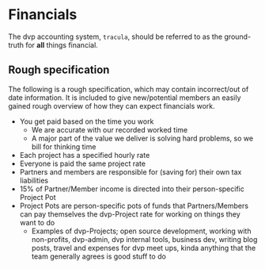 # Financials

The dvp accounting system, `tracula`, should be referred to as the ground-truth for __all__ things
financial.

## Rough specification

The following is a rough specification, which may contain incorrect/out of date information. It is
included to give new/potential members an easily gained rough overview of how they can expect
financials work.

- You get paid based on the time you work
  - We are accurate with our recorded worked time
  - A major part of the value we deliver is solving hard problems, so we bill for thinking time
- Each project has a specified hourly rate
- Everyone is paid the same project rate
- Partners and members are responsible for (saving for) their own tax liabilities
- 15% of Partner/Member income is directed into their person-specific Project Pot
- Project Pots are person-specific pots of funds that Partners/Members can pay themselves the
  dvp-Project rate for working on things they want to do
    - Examples of dvp-Projects; open source development, working with non-profits, dvp-admin, dvp
      internal tools, business dev, writing blog posts, travel and expenses for dvp meet ups, kinda
      anything that the team generally agrees is good stuff to do
